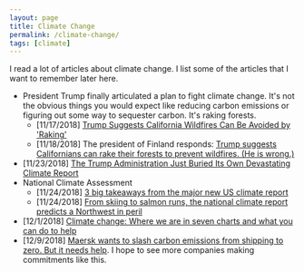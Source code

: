 ```yaml
---
layout: page
title: Climate Change
permalink: /climate-change/
tags: [climate]
---
```


I read a lot of articles about climate change. I list some of the
articles that I want to remember later here.

- President Trump finally articulated a plan to fight climate
  change. It's not the obvious things you would expect like reducing
  carbon emissions or figuring out some way to sequester carbon. It's
  raking forests.
  - [11/17/2018] [Trump Suggests California Wildfires Can Be Avoided
    by
    'Raking'](https://earther.gizmodo.com/trump-suggests-california-wildfires-can-be-avoided-by-r-1830516283)
  - [11/18/2018] The president of Finland responds: [Trump suggests
    Californians can rake their forests to prevent wildfires. (He is
    wrong.)](https://www.washingtonpost.com/world/2018/11/18/trump-suggests-californians-can-rake-their-forests-prevent-wildfires-he-is-wrong/)
- [11/23/2018] [The Trump Administration Just Buried Its Own
  Devastating Climate
  Report](https://www.motherjones.com/politics/2018/11/trump-admin-devastating-climate-report-black-friday/)
- National Climate Assessment
  - [11/24/2018] [3 big takeaways from the major new US climate
    report](https://www.vox.com/2018/11/24/18109883/climate-report-2018-national-assessment)
  - [11/24/2018] [From skiing to salmon runs, the national climate
    report predicts a Northwest in
    peril](https://www.seattletimes.com/seattle-news/environment/national-climate-assessment-paints-grim-picture-for-northwest/)
- [12/1/2018] [Climate change: Where we are in seven charts and what you can do to help](https://www.bbc.com/news/science-environment-46384067)
- [12/9/2018] [Maersk wants to slash carbon emissions from shipping to zero. But it needs help](https://www.cnn.com/2018/12/05/business/maersk-carbon-emissions-shipping/index.html). I hope to see more companies making commitments like this.
